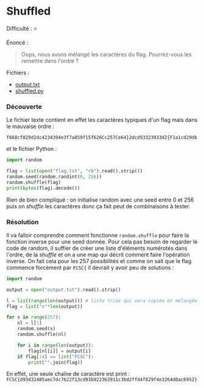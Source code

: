 # Shuffled

Difficulté : :star:

Énoncé :

> Oops, nous avons mélangé les caractères du flag. Pourrez-vous les remettre dans l'ordre ?

Fichiers :

- [output.txt](./output.txt)
- [shuffled.py](./shuffled.py)



### Découverte

Le fichier texte contient en effet les caractères typiques d'un flag mais dans le mauvaise ordre :

```
f668cf029d2dc4234394e3f7a8S9f15f626Cc257Ce64}2dcd93323933d2{F1a1cd29db
```



et le fichier Python :

```python
import random

flag = list(open("flag.txt", "rb").read().strip())
random.seed(random.randint(0, 256))
random.shuffle(flag)
print(bytes(flag).decode())
```

 

Rien de bien compliqué : on initialise random avec une seed entre 0 et 256 puis on *shuffle* les caractères donc ça fait peut de combinaisons à tester.



### Résolution

Il va falloir comprendre comment fonctionne `random.shuffle` pour faire la fonction inverse pour une seed donnée. Pour cela pas besoin de regarder le code de random, il suffier de créer une liste d'éléments numérotés dans l'ordre, de la *shuffle* et on a une map qui décrit comment faire l'opération inverse. On fait cela pour les 257 possibilités et comme on sait que le flag commence  forcément par `FCSC{` il devrait y avoir peu de solutions :

```python
import random

output = open("output.txt").read().strip()

l = list(range(len(output))) # liste triée qui sera copiée et mélangée
flag = list("x"*len(output))

for s in range(257):
    nl = l[:]
    random.seed(s)
    random.shuffle(nl)

    for i in range(len(output)):
        flag[nl[i]] = output[i]
    if flag[:4] == list("FCSC"):
        print("".join(flag))
```

En effet, une seule chaîne de caractère est print :  `FCSC{d93d32485aec7dc7622f13cd93b922363911c36d2ffd4f829f4e3264d0ac6952}`
